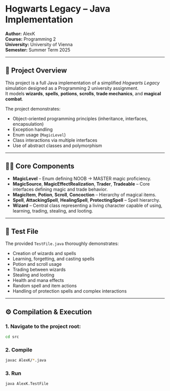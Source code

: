 # Hogwarts Legacy – Java Implementation

**Author:** AlexK  
**Course:** Programming 2  
**University:** University of Vienna  
**Semester:** Summer Term 2025

---

## 📘 Project Overview

This project is a full Java implementation of a simplified *Hogwarts Legacy* simulation designed as a Programming 2 university assignment.  
It models **wizards**, **spells**, **potions**, **scrolls**, **trade mechanics**, and **magical combat**.

The project demonstrates:
- Object-oriented programming principles (inheritance, interfaces, encapsulation)
- Exception handling
- Enum usage (`MagicLevel`)
- Class interactions via multiple interfaces
- Use of abstract classes and polymorphism

---

## 🧙‍♂️ Core Components

- **MagicLevel** – Enum defining NOOB → MASTER magic proficiency.
- **MagicSource**, **MagicEffectRealization**, **Trader**, **Tradeable** – Core interfaces defining magic and trade behavior.
- **MagicItem**, **Potion**, **Scroll**, **Concoction** – Hierarchy of magical items.
- **Spell**, **AttackingSpell**, **HealingSpell**, **ProtectingSpell** – Spell hierarchy.
- **Wizard** – Central class representing a living character capable of using, learning, trading, stealing, and looting.

---

## 🧪 Test File

The provided `TestFile.java` thoroughly demonstrates:

- Creation of wizards and spells
- Learning, forgetting, and casting spells
- Potion and scroll usage
- Trading between wizards
- Stealing and looting
- Health and mana effects
- Random spell and item actions
- Handling of protection spells and complex interactions

---

## ⚙️ Compilation & Execution

### 1. Navigate to the project root:
```bash
cd src
```
### 2. Compile
```bash
javac AlexK/*.java
```
### 3. Run
```bash
java AlexK.TestFile
```
